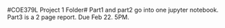  #COE379L Project 1 Folder#
Part1 and part2 go into one jupyter notebook. Part3 is a 2 page report. Due Feb 22. 5PM.
